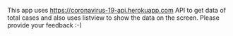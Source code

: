 This app uses https://coronavirus-19-api.herokuapp.com API to get data of total cases and also uses listview to show the data on the screen. Please provide your feedback :-) 
